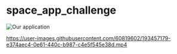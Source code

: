# space_app_challenge

<img src="https://user-images.githubusercontent.com/60819602/193453461-2af5dd9b-609d-467c-b0a5-95f3e511fff9.png" alt="Our application" title="Our application">




https://user-images.githubusercontent.com/60819602/193457179-e374aec4-0e61-440c-b987-c4e5f545e38d.mp4

